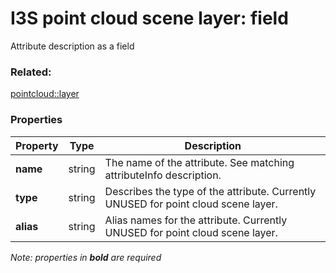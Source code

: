 # I3S point cloud scene layer: field

Attribute description as a field

### Related:

[pointcloud::layer](layer.md)
### Properties

| Property | Type | Description |
| --- | --- | --- |
| **name** | string | The name of the attribute. See matching attributeInfo description. |
| **type** | string | Describes the type of the attribute. Currently UNUSED for point cloud scene layer. |
| **alias** | string | Alias names for the attribute. Currently UNUSED for point cloud scene layer. |

*Note: properties in **bold** are required*

